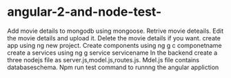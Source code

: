 # angular-2-and-node-test-
Add movie details to mongodb using mongoose.
Retrive movie  deteails.
Edit the movie details and upload it.
Delete the movie details if you want.
create app using ng new project.
Create components using ng g c componetname
create a services using ng g service servicename
In the backend create a three nodejs file as server.js,model.js,routes.js.
Mdel.js file contains databaseschema.
Npm run test command to runnng the angular appliction
